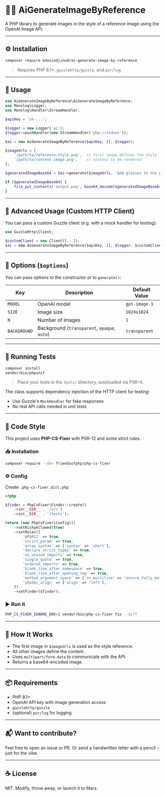 # 🧠🎨 AiGenerateImageByReference

A PHP library to generate images in the style of a reference image using the OpenAI Image API.

---

## ⚙️ Installation

```bash
composer require kdosiodjinud/ai-generate-image-by-reference
```

> Requires PHP 8.1+, `guzzlehttp/guzzle`, and `psr/log`.

---

## 🚀 Usage

```php
use AiGenerateImageByReference\AiGenerateImageByReference;
use Monolog\Logger;
use Monolog\Handler\StreamHandler;

$apiKey = 'sk-...';

$logger = new Logger('ai');
$logger->pushHandler(new StreamHandler('php://stdout'));

$ai = new AiGenerateImageByReference($apiKey, [], $logger);

$imageUrls = [
    '/path/to/reference-style.png',  // first image defines the style
    '/path/to/content-image.png',    // content to be rendered
];

$generatedImageBase64 = $ai->generate($imageUrls, 'Add glasses to the person');

if ($generatedImageBase64) {
    file_put_contents('output.png', base64_decode($generatedImageBase64));
}
```

---

## 🔧 Advanced Usage (Custom HTTP Client)

You can pass a custom Guzzle client (e.g. with a mock handler for testing):

```php
use GuzzleHttp\Client;

$customClient = new Client([...]);
$ai = new AiGenerateImageByReference($apiKey, [], $logger, $customClient);
```

---

## 🧰 Options (`$options`)

You can pass options to the constructor or to `generate()`:

| Key           | Description                | Default Value        |
|---------------|----------------------------|----------------------|
| `MODEL`       | OpenAI model               | `gpt-image-1`        |
| `SIZE`        | Image size                 | `1024x1024`          |
| `N`           | Number of images           | `1`                  |
| `BACKGROUND`  | Background (`transparent`, `opaque`, `auto`) | `transparent` |

---

## 🧪 Running Tests

```bash
composer install
vendor/bin/phpunit
```

> Place your tests in the `tests/` directory, autoloaded via PSR-4.

The class supports dependency injection of the HTTP client for testing:

- Use Guzzle's `MockHandler` for fake responses
- No real API calls needed in unit tests

---

## 🧼 Code Style

This project uses **PHP-CS-Fixer** with PSR-12 and some strict rules.

### 📥 Installation

```bash
composer require --dev friendsofphp/php-cs-fixer
```

### ⚙️ Config

Create `.php-cs-fixer.dist.php`:

```php
<?php

$finder = PhpCsFixer\Finder::create()
    ->in(__DIR__ . '/src')
    ->in(__DIR__ . '/tests');

return (new PhpCsFixer\Config())
    ->setRiskyAllowed(true)
    ->setRules([
        '@PSR12' => true,
        'strict_param' => true,
        'array_syntax' => ['syntax' => 'short'],
        'declare_strict_types' => true,
        'no_unused_imports' => true,
        'single_quote' => true,
        'ordered_imports' => true,
        'blank_line_after_namespace' => true,
        'blank_line_after_opening_tag' => true,
        'method_argument_space' => ['on_multiline' => 'ensure_fully_multiline'],
        'phpdoc_align' => ['align' => 'left'],
    ])
    ->setFinder($finder);
```

### ▶️ Run it

```bash
PHP_CS_FIXER_IGNORE_ENV=1 vendor/bin/php-cs-fixer fix --diff
```

---

## 🧠 How It Works

- The first image in `$imageUrls` is used as the style reference.
- All other images define the content.
- Uses `multipart/form-data` to communicate with the API.
- Returns a base64-encoded image.

---

## 📦 Requirements

- PHP 8.1+
- OpenAI API key with image generation access
- `guzzlehttp/guzzle`
- (optional) `psr/log` for logging

---

## 📬 Want to contribute?

Feel free to open an issue or PR. Or send a handwritten letter with a pencil – just for the vibe.

---

## ☕ License

MIT. Modify, throw away, or launch it to Mars.
